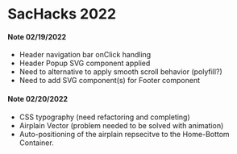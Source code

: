 # SacHacks 2022

#### Note 02/19/2022

- Header navigation bar onClick handling
- Header Popup SVG component applied
- Need to alternative to apply smooth scroll behavior (polyfill?)
- Need to add SVG component(s) for Footer component

#### Note 02/20/2022

- CSS typography (need refactoring and completing)
- Airplain Vector (problem needed to be solved with animation)
- Auto-positioning of the airplain repsecitve to the Home-Bottom Container.